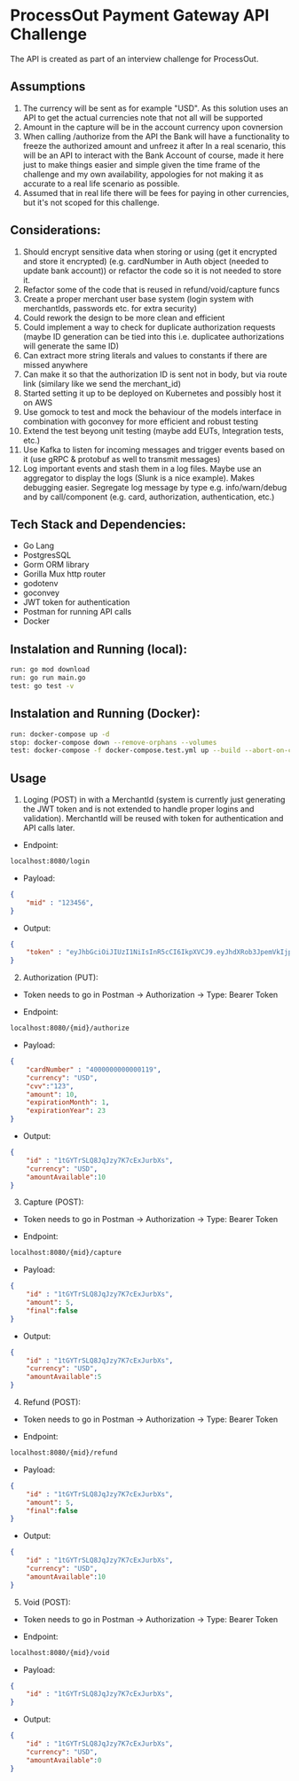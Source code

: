# ProcessOut Payment Gateway API Challenge

The API is created as part of an interview challenge for ProcessOut.

## Assumptions

1. The currency will be sent as for example "USD". As this solution uses an API to get the actual currencies note that not all will be supported
2. Amount in the capture will be in the account currency upon covnersion
3. When calling /authorize from the API the Bank will have a functionality to freeze the authorized amount and unfreez it after
In a real scenario, this will be an API to interact with the Bank Account of course, made it here just to make things easier and simple given the time frame of the challenge and my own availability, appologies for not making it as accurate to a real life scenario as possible.
4. Assumed that in real life there will be fees for paying in other currencies, but it's not scoped for this challenge.

## Considerations:

1. Should encrypt sensitive data when storing or using (get it encrypted and store it encrypted) (e.g. cardNumber in Auth object (needed to update bank account)) or refactor the code so it is not needed to store it.
2. Refactor some of the code that is reused in refund/void/capture funcs
3. Create a proper merchant user base system (login system with merchantIds, passwords etc. for extra security)
4. Could rework the design to be more clean and efficient
5. Could implement a way to check for duplicate authorization requests (maybe ID generation can be tied into this i.e. duplicatee authorizations will generate the same ID)
6. Can extract more string literals and values to constants if there are missed anywhere
7. Can make it so that the authorization ID is sent not in body, but via route link (similary like we send the merchant_id)
8. Started setting it up to be deployed on Kubernetes and possibly host it on AWS
9. Use gomock to test and mock the behaviour of the models interface in combination with goconvey for more efficient and robust testing
10. Extend the test beyong unit testing (maybe add EUTs, Integration tests, etc.)
11. Use Kafka to listen for incoming messages and trigger events based on it (use gRPC & protobuf as well to transmit messages)
12. Log important events and stash them in a log files. Maybe use an aggregator to display the logs (Slunk is a nice example). Makes debugging easier. Segregate log message by type e.g. info/warn/debug and by call/component (e.g. card, authorization, authentication, etc.)

## Tech Stack and Dependencies:

- Go Lang
- PostgresSQL
- Gorm ORM library
- Gorilla Mux http router
- godotenv 
- goconvey
- JWT token for authentication
- Postman for running API calls
- Docker

## Instalation and Running (local):

```bash
run: go mod download
run: go run main.go
test: go test -v 
```

## Instalation and Running (Docker):

```bash
run: docker-compose up -d 
stop: docker-compose down --remove-orphans --volumes 
test: docker-compose -f docker-compose.test.yml up --build --abort-on-container-exit
```

## Usage
1. Loging (POST) in with a MerchantId (system is currently just generating the JWT token and is not extended to handle proper logins and validation). MerchantId will be reused with token for authentication and API calls later.

- Endpoint:
```bash
localhost:8080/login
```

- Payload:
```json
{
    "mid" : "123456",
}
```

- Output:
```json
{
    "token" : "eyJhbGciOiJIUzI1NiIsInR5cCI6IkpXVCJ9.eyJhdXRob3JpemVkIjp0cnVlLCJleHAiOjE2MjI0MTQ4ODgsIm1lcmNoYW50X2lkIjoxMjM0NTZ9.b-QH3zFydpVMvkNaebvHEkctRMdHCp2HcinT_tf7jfk",
}
```

2. Authorization (PUT):

- Token needs to go in Postman -> Authorization -> Type: Bearer Token

- Endpoint:
```bash
localhost:8080/{mid}/authorize
```

- Payload:
```json
{
    "cardNumber" : "4000000000000119",
    "currency": "USD",
    "cvv":"123",
    "amount": 10,
    "expirationMonth": 1,
    "expirationYear": 23
}
```

- Output:
```json
{
    "id" : "1tGYTrSLQ8JqJzy7K7cExJurbXs",
    "currency": "USD",
    "amountAvailable":10
}
```

3. Capture (POST):

- Token needs to go in Postman -> Authorization -> Type: Bearer Token

- Endpoint:
```bash
localhost:8080/{mid}/capture
```

- Payload:
```json
{
    "id" : "1tGYTrSLQ8JqJzy7K7cExJurbXs",
    "amount": 5,
    "final":false
}
```

- Output:
```json
{
    "id" : "1tGYTrSLQ8JqJzy7K7cExJurbXs",
    "currency": "USD",
    "amountAvailable":5
}
```

4. Refund (POST):

- Token needs to go in Postman -> Authorization -> Type: Bearer Token

- Endpoint:
```bash
localhost:8080/{mid}/refund
```

- Payload:
```json
{
    "id" : "1tGYTrSLQ8JqJzy7K7cExJurbXs",
    "amount": 5,
    "final":false
}
```

- Output:
```json
{
    "id" : "1tGYTrSLQ8JqJzy7K7cExJurbXs",
    "currency": "USD",
    "amountAvailable":10
}
```

5. Void (POST):

- Token needs to go in Postman -> Authorization -> Type: Bearer Token

- Endpoint:
```bash
localhost:8080/{mid}/void
```

- Payload:
```json
{
    "id" : "1tGYTrSLQ8JqJzy7K7cExJurbXs",
}
```

- Output:
```json
{
    "id" : "1tGYTrSLQ8JqJzy7K7cExJurbXs",
    "currency": "USD",
    "amountAvailable":0
}
```


